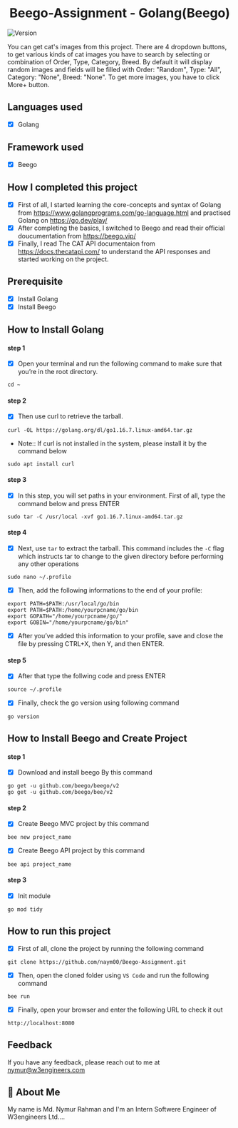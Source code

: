 <h1 align="center">Beego-Assignment - Golang(Beego)</h1>
<p>
  <img alt="Version" src="https://img.shields.io/badge/version-1.0.0-blue.svg?cacheSeconds=2592000" />
</p>
You can get cat's images from this project. There are 4 dropdown buttons, to get various kinds of cat images you have to search by selecting or combination of Order, Type, Category, Breed.
By default it will display random images and fields will be filled with Order: "Random", Type: "All", Category: "None", Breed: "None".
To get more images, you have to click More+ button.

## Languages used
- [x] Golang

## Framework used
- [x] Beego

## How I completed this project
- [x] First of all, I started learning the core-concepts and syntax of Golang from https://www.golangprograms.com/go-language.html and practised Golang on https://go.dev/play/
- [x] After completing the basics, I switched to Beego and read their official doucumentation from https://beego.vip/
- [x] Finally, I read The CAT API documentaion from https://docs.thecatapi.com/ to understand the API responses and started working on the project.

## Prerequisite
- [x] Install Golang
- [x] Install Beego

## How to Install Golang

#### step 1
- [x] Open your terminal and run the following command to make sure that you’re in the root directory.
```
cd ~
```

#### step 2
- [x] Then use curl to retrieve the tarball.
```
curl -OL https://golang.org/dl/go1.16.7.linux-amd64.tar.gz
```
- Note:: If curl is not installed in the system, please install it by the command below
```
sudo apt install curl
```

#### step 3
- [x] In this step, you will set paths in your environment. First of all, type the command below and press ENTER
```
sudo tar -C /usr/local -xvf go1.16.7.linux-amd64.tar.gz
```

#### step 4
- [x] Next, use `tar` to extract the tarball. This command includes the `-C` flag which instructs tar to change to the given directory before performing any other operations
```
sudo nano ~/.profile
```

- [x] Then, add the following informations to the end of your profile:
```
export PATH=$PATH:/usr/local/go/bin
export PATH=$PATH:/home/yourpcname/go/bin
export GOPATH="/home/yourpcname/go/"
export GOBIN="/home/yourpcname/go/bin"
```

- [x] After you’ve added this information to your profile, save and close the file by pressing CTRL+X, then Y, and then ENTER.

#### step 5
- [x] After that type the follwing code and press ENTER
```
source ~/.profile
```

- [x] Finally, check the go version using following command
```
go version
```

## How to Install Beego and Create Project

#### step 1
- [x] Download and install beego By this command
```
go get -u github.com/beego/beego/v2
go get -u github.com/beego/bee/v2
```

#### step 2
- [x] Create Beego MVC project by this command
```
bee new project_name
```

- [x] Create Beego API project by this command
```
bee api project_name
```

#### step 3
- [x] Init module
```
go mod tidy
```

## How to run this project
- [x] First of all, clone the project by running the following command
```
git clone https://github.com/naym00/Beego-Assignment.git
```

- [x] Then, open the cloned folder using `VS Code` and run the following command
```
bee run
```

- [x] Finally, open your browser and enter the following URL to check it out
```
http://localhost:8080
```

## Feedback
If you have any feedback, please reach out to me at nymur@w3engineers.com

## 🚀 About Me
My name is Md. Nymur Rahman and I'm an Intern Softwere Engineer of W3engineers Ltd....
